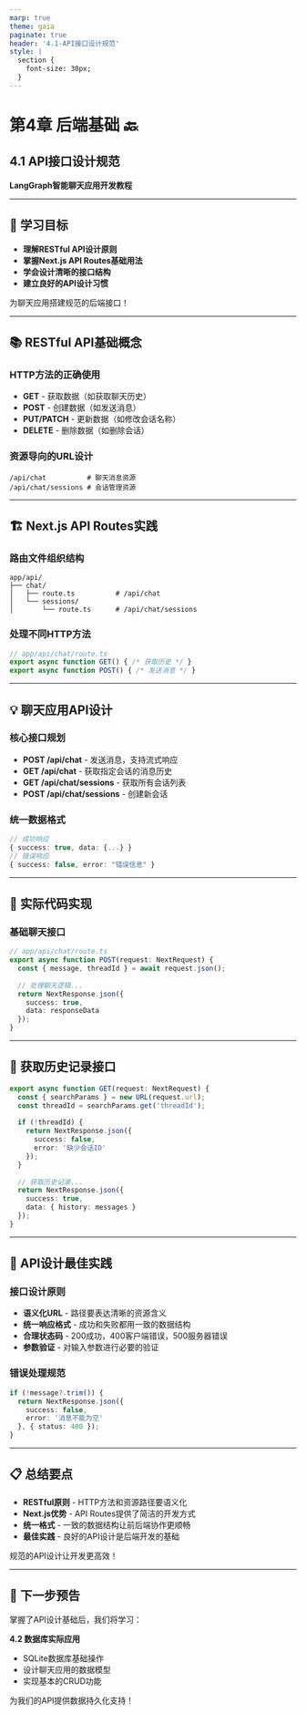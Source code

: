 ```yaml
---
marp: true
theme: gaia
paginate: true
header: '4.1-API接口设计规范'
style: |
  section {
    font-size: 30px;
  }
---
```


<!-- _class: lead -->
# 第4章 后端基础 🔙

## 4.1 API接口设计规范

**LangGraph智能聊天应用开发教程**

---

## 🎯 学习目标

- **理解RESTful API设计原则**
- **掌握Next.js API Routes基础用法**  
- **学会设计清晰的接口结构**
- **建立良好的API设计习惯**

为聊天应用搭建规范的后端接口！

---

## 📚 RESTful API基础概念

### HTTP方法的正确使用
- **GET** - 获取数据（如获取聊天历史）
- **POST** - 创建数据（如发送消息）
- **PUT/PATCH** - 更新数据（如修改会话名称）
- **DELETE** - 删除数据（如删除会话）

### 资源导向的URL设计
```
/api/chat          # 聊天消息资源
/api/chat/sessions # 会话管理资源
```

---

## 🏗️ Next.js API Routes实践

### 路由文件组织结构
```
app/api/
├── chat/
│   ├── route.ts          # /api/chat
│   └── sessions/
│       └── route.ts      # /api/chat/sessions
```

### 处理不同HTTP方法
```typescript
// app/api/chat/route.ts
export async function GET() { /* 获取历史 */ }
export async function POST() { /* 发送消息 */ }
```

---

## 💡 聊天应用API设计

### 核心接口规划
- **POST /api/chat** - 发送消息，支持流式响应
- **GET /api/chat** - 获取指定会话的消息历史
- **GET /api/chat/sessions** - 获取所有会话列表
- **POST /api/chat/sessions** - 创建新会话

### 统一数据格式
```typescript
// 成功响应
{ success: true, data: {...} }
// 错误响应  
{ success: false, error: "错误信息" }
```

---

## 🔗 实际代码实现

### 基础聊天接口
```typescript
// app/api/chat/route.ts
export async function POST(request: NextRequest) {
  const { message, threadId } = await request.json();
  
  // 处理聊天逻辑...
  return NextResponse.json({ 
    success: true, 
    data: responseData 
  });
}
```

---

## 🔗 获取历史记录接口

```typescript
export async function GET(request: NextRequest) {
  const { searchParams } = new URL(request.url);
  const threadId = searchParams.get('threadId');
  
  if (!threadId) {
    return NextResponse.json({ 
      success: false, 
      error: '缺少会话ID' 
    });
  }
  
  // 获取历史记录...
  return NextResponse.json({ 
    success: true, 
    data: { history: messages } 
  });
}
```

---

## 🌟 API设计最佳实践

### 接口设计原则
- **语义化URL** - 路径要表达清晰的资源含义
- **统一响应格式** - 成功和失败都用一致的数据结构
- **合理状态码** - 200成功，400客户端错误，500服务器错误
- **参数验证** - 对输入参数进行必要的验证

### 错误处理规范
```typescript
if (!message?.trim()) {
  return NextResponse.json({ 
    success: false, 
    error: '消息不能为空' 
  }, { status: 400 });
}
```

---

## 📋 总结要点

- **RESTful原则** - HTTP方法和资源路径要语义化
- **Next.js优势** - API Routes提供了简洁的开发方式
- **统一格式** - 一致的数据结构让前后端协作更顺畅
- **最佳实践** - 良好的API设计是后端开发的基础

规范的API设计让开发更高效！

---

## 🚀 下一步预告

掌握了API设计基础后，我们将学习：

**4.2 数据库实际应用**
- SQLite数据库基础操作
- 设计聊天应用的数据模型
- 实现基本的CRUD功能

为我们的API提供数据持久化支持！
